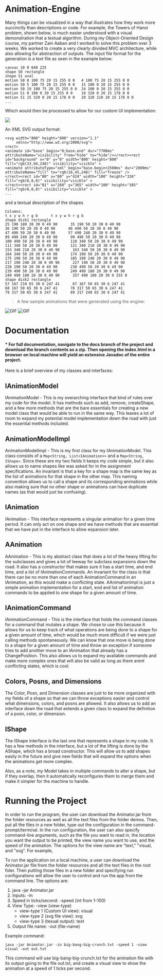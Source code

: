 # Animation-Engine

Many things can be visualized in a way that illustrates how they work more succinctly than descriptions or code. For example, the Towers of Hanoi problem, shown below, is much easier understood with a visual demonstration that a textual algorithm. During my Object-Oriented Design course, my partner Zain Aaban and I worked to solve this problem over 3 weeks. We worked to create a very clearly diivided MVC architecture, while also allowing for abstraction of outputs. The input file format for the generation is a text file as seen in the example below:

```
canvas 10 0 640 225
shape S0 rectangle
shape S1 oval
motion S0 0 100 75 20 15 255 0 0   4 100 75 20 15 255 0 0
motion S0 5 100 75 20 15 255 0 0   15 100 0 20 15 255 0 0
motion S0 19 100 75 20 15 255 0 0  24 100 0 20 15 255 0 0
motion S1 0 100 0 20 15 255 0 0    10 320 0 20 15 178 0 0
motion S1 15 320 0 20 15 178 0 0   20 320 210 20 15 178 0 0
...
```

Which would then be processed to allow for our custom UI implementation:

![](https://github.com/liamgabrielknowles/Animation-Engine/blob/main/UI%20demo%20gif.gif)

An XML SVG output format: 

```
<svg width="800" height="800" version="1.1"
     xmlns="http://www.w3.org/2000/svg">
<rect>
<animate id="base" begin="0;base.end" dur="7700ms" attributeName="visibility" from="hide" to="hide"/></rect><rect id="background" x="0" y="0" width="800" height="800" fill="rgb(33,94,248)" visibility="visible" >
<animate attributeType="xml" begin="base.begin+2500ms" dur="2000ms" attributeName="fill" to="rgb(16,45,248)" fill="freeze" />
</rect><rect id="B0" x="80" y="424" width="100" height="326" fill="rgb(0,0,0)" visibility="visible" >
</rect><rect id="B1" x="260" y="365" width="100" height="385" fill="rgb(0,0,0)" visibility="visible" >
...
```

and a textual description of the shapes

```
Columns:
t x y w h r g b      t x y w h r g b
shape disk1 rectangle
25 190 180 20 30 0 49 90      35 190 50 20 30 0 49 90
36 190 50 20 30 0 49 90      46 490 50 20 30 0 49 90
47 490 50 20 30 0 49 90      57 490 240 20 30 0 49 90
89 490 240 20 30 0 49 90      99 490 50 20 30 0 49 90
100 490 50 20 30 0 49 90      110 340 50 20 30 0 49 90
111 340 50 20 30 0 49 90      121 340 210 20 30 0 49 90
153 340 210 20 30 0 49 90      163 340 50 20 30 0 49 90
164 340 50 20 30 0 49 90      174 190 50 20 30 0 49 90
175 190 50 20 30 0 49 90      185 190 240 20 30 0 49 90
217 190 240 20 30 0 49 90      227 190 50 20 30 0 49 90
228 190 50 20 30 0 49 90      238 490 50 20 30 0 49 90
239 490 50 20 30 0 49 90      249 490 180 20 30 0 49 90
249 490 180 20 30 0 49 90      257 490 180 20 30 0 255 0
shape disk2 rectangle
57 167 210 65 30 6 247 41      67 167 50 65 30 6 247 41
68 167 50 65 30 6 247 41      78 317 50 65 30 6 247 41
79 317 50 65 30 6 247 41      89 317 240 65 30 6 247 41
```

> A few sample animations that were generated using the engine:

![GIF](https://course.ccs.neu.edu/cs3500f18/night.gif)
![GIF](https://course.ccs.neu.edu/cs3500f18/toh-5.gif)


# Documentation 

#### * For full documentation, navigate to the docs branch of the project and download the branch contents as a zip. Then opening the index.html in a browser on local machine will yield an extensive Javadoc of the entire project. 

Here is a brief overview of my classes and interfaces:
## IAnimationModel
IAnimationModel - This is my overarching interface that kind of rules over my code for 
the model. It has methods such as add, remove, createShape, and a few more methods that 
are the bare essentials for creating a new model class that would be able to run in the 
same way. This leaves a lot of room to expand my potential model implementation down 
the road with just the essential methods included.

## AnimationModelImpl
AnimationModelImpl - This is my first class for my IAnimationModel. This class consists of a
`Map<String, List<IAnimation>>` and a `Map<String, IShape>`. Since these are my two fields it 
keeps my code simple, but it also allows us to name shapes like was asked for in the assignment 
specifications. An invariant is that a key for a shape map is the same key as the list of 
animations for that shape in the other map. This naming convention allows us to call a shape 
and its corresponding animations while also making sure that no other shape or animations can 
have duplicate names (as that would just be confusing).

## IAnimation
IAnimation - This interface represents a singular animation for a given time period. It can only 
act on one shape and we have methods that are essential that we have put in the interface to allow 
expansion later.

## AAnimation
AAnimation - This is my abstract class that does a lot of the heavy lifting for the subclasses 
and gives a lot of leeway for subclass expansions down the road. It also has a constructor that 
makes sure it has a start time, and end time, and a list of IAnimationCommands. An invariant for 
the class is that there can be no more than one of each AnimationCommand in an IAnimation, as 
this would make a conflicting state. AAnimationImpl is just a simple animation implementation 
for a start, end and list of animation commands to be applied to one shape for a given amount of 
time.

## IAnimationCommand
IAnimationCommand - This is the interface that holds the command classes for a command that mutates 
a shape. We chose to use this because it allows for us to keep track of what operations are being 
done to a shape for a given amount of time, which would be much more difficult if we were just
calling methods spontaneously. We can know that one move is being done to a shape for a given amount 
of time and throw an exception if someone tries to add another move to an IAnimation that already 
has a ChangePosition. This also allows us to expand my available commands and make more complex 
ones that will also be valid as long as there arent conflicting states, which is cool.


## Colors, Posns, and Dimensions
The Color, Posn, and Dimension classes are just to be more organized with my fields of a shape so 
that we can throw exceptions easier and control what dimensions, colors, and posns are allowed. It 
also allows us to add an interface down the road that extends a given class to expand the
definition of a posn, color, or dimension.

## IShape
The IShape interface is the last one that represents a shape in my code. It has a few methods 
in the interface, but a lot of the lifting is done by the AShape, which has a broad constructor. 
This will allow us to add shapes easily in the future and give new fields that will expand the 
options when the animations get more complex.

Also, as a note, my Model takes in multiple commands to alter a shape, but if they overlap, then 
it automatically reconfigures them to merge them and make it simpler for the machine to handle. 

# Running the Project 

In order to run the program, the user can download the Animator.jar from the folder resources as well as all the text files from the folder demos. Then, put all the files in a new folder, type out the configuration in the command-prompt/terminal. In the run configuration, the user can also specify command-line arguments, such as the file you want to read in, the location you want the output to be printed, the view name you want to use, and the speed of the animation. The options for the view name are "text," "visual, and "svg". For example,

To run the application on a local machine, a user can download the Animator.jar file from the folder resources and all the text files in the root foler. Then putting those files in a new folder and specifying run configurations will allow the user to control and run the app from the command line. The options are: 

1. java -jar Animator.jar 
2. Inputs: -in <desired demo file to run>
3. Speed in ticks/second: -speed (int from 1-100)
4. View Type: -view (view-type)
     * view-type 1 (Custom UI view): visual
     * view-type 2 (svg file view): svg
     * view-type 3 (texual output): text
5. Output file name: -out (file-name)
     
Example command: 

```java -jar Animator.jar -in big-bang-big-crunch.txt -speed 1 -view visual -out out.txt```
     
This command will use big-bang-big-crunch.txt for the animation file with its output going to the file out.txt, and create a visual view to show the animation at a speed of 1 ticks per second.
